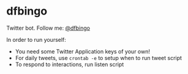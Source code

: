 # dfbingo

Twitter bot. Follow me: [@dfbingo](https://twitter.com/dfbingo)

In order to run yourself:
- You need some Twitter Application keys of your own!
- For daily tweets, use `crontab -e` to setup when to run tweet script
- To respond to interactions, run listen script
